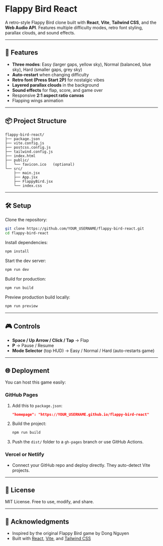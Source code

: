 # Flappy Bird React

A retro-style Flappy Bird clone built with **React**, **Vite**, **Tailwind CSS**, and the **Web Audio API**. Features multiple difficulty modes, retro font styling, parallax clouds, and sound effects.

---

## 🚀 Features
- **Three modes**: Easy (larger gaps, yellow sky), Normal (balanced, blue sky), Hard (smaller gaps, grey sky)
- **Auto-restart** when changing difficulty
- **Retro font (Press Start 2P)** for nostalgic vibes
- **Layered parallax clouds** in the background
- **Sound effects** for flap, score, and game over
- Responsive **2:1 aspect ratio canvas**
- Flapping wings animation

---

## 📦 Project Structure
```
flappy-bird-react/
├── package.json
├── vite.config.js
├── postcss.config.js
├── tailwind.config.js
├── index.html
├── public/
│   └── favicon.ico   (optional)
└── src/
    ├── main.jsx
    ├── App.jsx
    ├── FlappyBird.jsx
    └── index.css
```

---

## 🛠️ Setup
Clone the repository:
```bash
git clone https://github.com/YOUR_USERNAME/flappy-bird-react.git
cd flappy-bird-react
```

Install dependencies:
```bash
npm install
```

Start the dev server:
```bash
npm run dev
```

Build for production:
```bash
npm run build
```

Preview production build locally:
```bash
npm run preview
```

---

## 🎮 Controls
- **Space / Up Arrow / Click / Tap** → Flap
- **P** → Pause / Resume
- **Mode Selector** (top HUD) → Easy / Normal / Hard (auto-restarts game)

---

## 🌐 Deployment
You can host this game easily:

### GitHub Pages
1. Add this to `package.json`:
   ```json
   "homepage": "https://YOUR_USERNAME.github.io/flappy-bird-react"
   ```
2. Build the project:
   ```bash
   npm run build
   ```
3. Push the `dist/` folder to a `gh-pages` branch or use GitHub Actions.

### Vercel or Netlify
- Connect your GitHub repo and deploy directly. They auto-detect Vite projects.

---

## 📜 License
MIT License. Free to use, modify, and share.

---

## 🙌 Acknowledgments
- Inspired by the original Flappy Bird game by Dong Nguyen
- Built with [React](https://react.dev/), [Vite](https://vitejs.dev/), and [Tailwind CSS](https://tailwindcss.com/)
